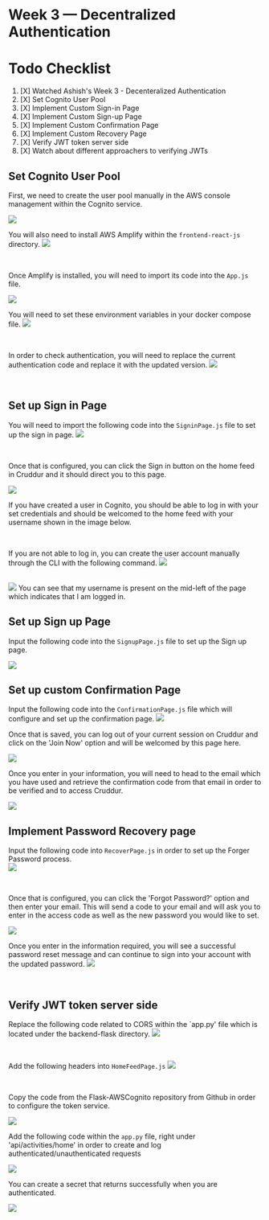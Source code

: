 # Week 3 — Decentralized Authentication

# Todo Checklist

1. [X] Watched Ashish's Week 3 - Decenteralized Authentication
2. [X] Set Cognito User Pool
3. [X] Implement Custom Sign-in Page
4. [X] Implement Custom Sign-up Page
5. [X] Implement Custom Confirmation Page 
6. [X] Implement Custom Recovery Page 
7. [X] Verify JWT token server side
8. [X] Watch about different approachers to verifying JWTs


## Set Cognito User Pool 

First, we need to create the user pool manually in the AWS console management within the Cognito service.

<img src= ./images/UserPool.png>


<br />


You will also need to install AWS Amplify within the `frontend-react-js` directory. 
<img src= ./images/AmpInst.png>


<br />

Once Amplify is installed, you will need to import its code into the `App.js` file.

<img src= ./images/ImportAmp.png>


<br />


You will need to set these environment variables in your docker compose file.
<img src= ./images/AmpDC.png>


<br />

In order to check authentication, you will need to replace the current authentication code and replace it with the updated version.
<img src= ./images/CheckAuth.png>

<br />

## Set up Sign in Page 

You will need to import the following code into the `SigninPage.js` file to set up the sign in page.
<img src= ./images/SignIn.png>


<br />


Once that is configured, you can click the Sign in button on the home feed in Cruddur and it should direct you to this page. 

<img src= ./images/MainSignIn.png>

<br />

If you have created a user in Cognito, you should be able to log in with your set credentials and should be welcomed to the home feed with your username shown in the image below. 


<br />

If you are not able to log in, you can create the user account manually through the CLI with the following command.
<img src = ./images/UserCLI.png>

<br />


<img src= ./images/HomePage.png>
You can see that my username is present on the mid-left of the page which indicates that I am logged in. 


<br />




## Set up Sign up Page 
Input the following code into the `SignupPage.js` file to set up the Sign up page.

<img src= ./images/SUP.png>



## Set up custom Confirmation Page
Input the following code into the `ConfirmationPage.js` file which will configure and set up the confirmation page.
<img src= ./images/SignUp.png>





Once that is saved, you can log out of your current session on Cruddur and click on the 'Join Now' option and will be welcomed by this page here.

<img src= ./images/SignUpHome.png>

<br />

Once you enter in your information, you will need to head to the email which you have used and retrieve the confirmation code from that email in order to be verified and to access Cruddur.

<img src= ./images/Confirmation.png>

<br />


## Implement Password Recovery page 
Input the following code into `RecoverPage.js` in order to set up the Forger Password process.  
<img src= ./images/Recovery.png>

<br />

Once that is configured, you can click the 'Forgot Password?' option and then enter your email. This will send a code to your email and will ask you to enter in the access code as well as the new password you would like to set. 

<img src= ./images/REC.png>

<br />

Once you enter in the information required, you will see a successful password reset message and can continue to sign into your account with the updated password. 
<img src= ./images/PassRes.png>

<br />


## Verify JWT token server side

Replace the following code related to CORS within the `app.py' file which is located under the backend-flask directory.
<img src= ./images/BacCor.png>

<br />

Add the following headers into `HomeFeedPage.js`
<img src= ./images/HFHead.png>

<br />

Copy the code from the Flask-AWSCognito repository from Github in order to configure the token service.

<img src= ./images/JWTLIB.png>



<br />

Add the following code within the `app.py` file, right under 'api/activities/home' in order to create and log authenticated/unauthenticated requests 

<img src= ./images/Authenticate.png>

<br />


You can create a secret that returns successfully when you are authenticated.

<img src= ./images/Secret.png>





